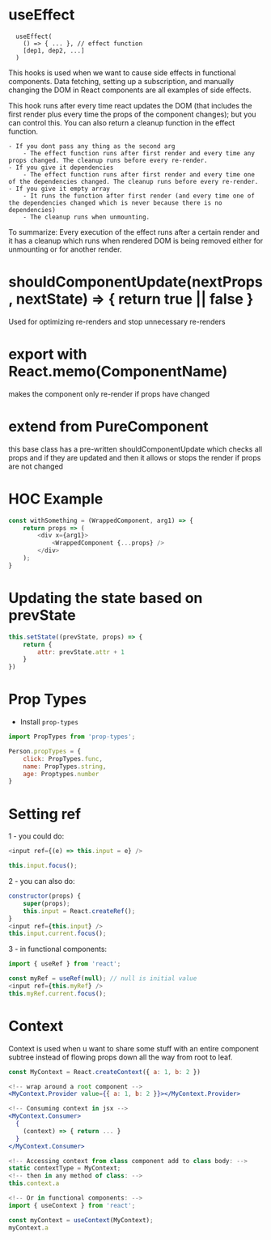 # useEffect

```
  useEffect(
  	() => { ... }, // effect function
  	[dep1, dep2, ...]
  )
```

This hooks is used when we want to cause side effects in functional components. Data fetching, setting up a subscription, and manually changing the DOM in React components are all examples of side effects.

This hook runs after every time react updates the DOM (that includes the first render plus every time the props of the component changes); but you can control this. You can also return a cleanup function in the effect function.

	- If you dont pass any thing as the second arg
		- The effect function runs after first render and every time any props changed. The cleanup runs before every re-render.
	- If you give it dependencies
		- The effect function runs after first render and every time one of the dependencies changed. The cleanup runs before every re-render.
	- If you give it empty array
		- It runs the function after first render (and every time one of the dependencies changed which is never because there is no dependencies)
		- The cleanup runs when unmounting.

To summarize: Every execution of the effect runs after a certain render and it has a cleanup which runs when rendered DOM is being removed either for unmounting or for another render.  


# shouldComponentUpdate(nextProps, nextState) => { return true || false }

Used for optimizing re-renders and stop unnecessary re-renders

# export with React.memo(ComponentName)

makes the component only re-render if props have changed

# extend from PureComponent

this base class has a pre-written shouldComponentUpdate which checks all props and if they are updated and then it allows or stops the render if props are not changed

# HOC Example

```js
const withSomething = (WrappedComponent, arg1) => {
	return props => (
		<div x={arg1}>
			<WrappedComponent {...props} />
		</div>
	);
}
```

# Updating the state based on prevState
```js
this.setState((prevState, props) => {
	return {
		attr: prevState.attr + 1
	}
})
```

# Prop Types
- Install `prop-types`
```js
import PropTypes from 'prop-types';

Person.propTypes = {
	click: PropTypes.func,
	name: PropTypes.string,
	age: Proptypes.number
}
```

# Setting ref
1 - you could do:
```js
<input ref={(e) => this.input = e} />

this.input.focus();
```

2 - you can also do:
```js
constructor(props) {
	super(props);
	this.input = React.createRef();
}
<input ref={this.input} />
this.input.current.focus();
```

3 - in functional components:
```js
import { useRef } from 'react';

const myRef = useRef(null); // null is initial value
<input ref={this.myRef} />
this.myRef.current.focus();
```

# Context
Context is used when u want to share some stuff with an entire component subtree instead of flowing props down all the way from root to leaf.


```jsx
const MyContext = React.createContext({ a: 1, b: 2 })

<!-- wrap around a root component -->
<MyContext.Provider value={{ a: 1, b: 2 }}></MyContext.Provider>

<!-- Consuming context in jsx -->
<MyContext.Consumer>
  {
  	(context) => { return ... }
  }
</MyContext.Consumer>

<!-- Accessing context from class component add to class body: -->
static contextType = MyContext;
<!-- then in any method of class: -->
this.context.a

<!-- Or in functional components: -->
import { useContext } from 'react';

const myContext = useContext(MyContext);
myContext.a
```